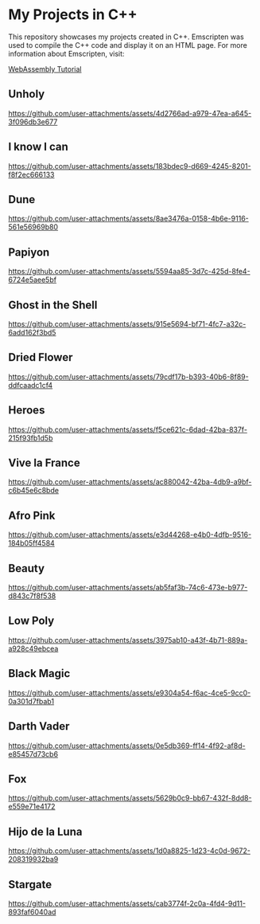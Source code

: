 <h1>My Projects in C++</h1>
This repository showcases my projects created in C++.
Emscripten was used to compile the C++ code and display it on an HTML page. For more information about Emscripten, visit:

<a href="https://www.youtube.com/watch?v=_8T9T6MQ1fU&list=PLysLvOneEETPM_YbEyZcJ35_3pSdrj33O">WebAssembly Tutorial</a>

<h2>Unholy</h2>

https://github.com/user-attachments/assets/4d2766ad-a979-47ea-a645-3f096db3e677

<h2>I know I can</h2>

https://github.com/user-attachments/assets/183bdec9-d669-4245-8201-f8f2ec666133

<h2>Dune</h2>

https://github.com/user-attachments/assets/8ae3476a-0158-4b6e-9116-561e56969b80

<h2>Papiyon</h2>

https://github.com/user-attachments/assets/5594aa85-3d7c-425d-8fe4-6724e5aee5bf

<h2>Ghost in the Shell</h2>

https://github.com/user-attachments/assets/915e5694-bf71-4fc7-a32c-6add162f3bd5

<h2>Dried Flower</h2>

https://github.com/user-attachments/assets/79cdf17b-b393-40b6-8f89-ddfcaadc1cf4

<h2>Heroes</h2>

https://github.com/user-attachments/assets/f5ce621c-6dad-42ba-837f-215f93fb1d5b

<h2>Vive la France</h2>

https://github.com/user-attachments/assets/ac880042-42ba-4db9-a9bf-c6b45e6c8bde

<h2>Afro Pink</h2>

https://github.com/user-attachments/assets/e3d44268-e4b0-4dfb-9516-184b05ff4584

<h2>Beauty</h2>

https://github.com/user-attachments/assets/ab5faf3b-74c6-473e-b977-d843c7f8f538

<h2>Low Poly</h2>

https://github.com/user-attachments/assets/3975ab10-a43f-4b71-889a-a928c49ebcea

<h2>Black Magic</h2>

https://github.com/user-attachments/assets/e9304a54-f6ac-4ce5-9cc0-0a301d7fbab1

<h2>Darth Vader</h2>

https://github.com/user-attachments/assets/0e5db369-ff14-4f92-af8d-e85457d73cb6

<h2>Fox</h2>

https://github.com/user-attachments/assets/5629b0c9-bb67-432f-8dd8-e559e71e4172

<h2>Hijo de la Luna</h2>

https://github.com/user-attachments/assets/1d0a8825-1d23-4c0d-9672-208319932ba9

<h2>Stargate</h2>

https://github.com/user-attachments/assets/cab3774f-2c0a-4fd4-9d11-893faf6040ad




